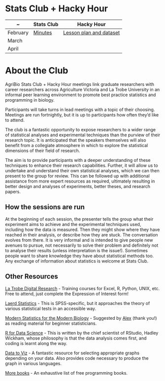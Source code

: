 # Stats Club + Hacky Hour
 
 ~ | Stats Club | Hacky Hour
------------ | ------------- | -------------
February | [Minutes](https://github.com/foriincharli/Stats_Club-Hacky_Hour/tree/master/Stats_Club/February_2020) | [Lesson plan and dataset](https://github.com/foriincharli/Stats_Club-Hacky_Hour/tree/master/Hacky_Hour/February_2020)
March |  | 
April |  |

# About the Club

AgriBio Stats Club + Hacky Hour meetings link graduate researchers with career researchers across Agriculture Victoria and La Trobe University in an informal peer learning environment to promote best practice statistics and programming in biology.

Participants will take turns in lead meetings with a topic of their choosing. Meetings are run fortnightly, but it is up to participants how often they’d like to attend.

The club is a fantastic opportunity to expose researchers to a wider range of statistical analyses and experimental techniques than the purview of their research topic. It is anticipated that the speakers themselves will also benefit from a collegiate atmosphere in which to explore the statistical dimensions of their field of research.

The aim is to provide participants with a deeper understanding of these techniques to enhance their research capabilities. Further, it will allow us to undertake and understand their own statistical analyses, which we can then present to the group for review. This can be followed up with additional assistance from more expert resources as required, ultimately resulting in better design and analyses of experiments, better theses, and research papers.


## How the sessions are run

At the beginning of each session, the presenter tells the group what their experiment aims to achieve and the experimental techniques used, including how the data is measured. Then they might show where they have reached in their analysis, or describe how they are stuck. The conversation evolves from there. It is very informal and is intended to give people new avenues to pursue, not necessarily to solve their problem and definitely not to analyse their results (unless interpretation is the issue!). Sometimes people want to share knowledge they have about statistical methods too. Any exchange of information about statistics is welcome at Stats Club.

 

## Other Resources

[La Trobe Digital Research](https://www.latrobe.edu.au/research-infrastructure/digital-research/training-and-events) - Training courses for Excel, R, Python, UNIX, etc. Free to attend, just complete the Expression of Interest form!

[Laerd Statistics](https://statistics.laerd.com/spss-tutorials/one-way-anova-using-spss-statistics.php) - This is SPSS-specific, but it approaches the theory of various statistical tests in an accessible way.

[Modern Statistics for the Modern Biology](http://web.stanford.edu/class/bios221/book/) - Suggested by [Alex](https://github.com/alexpiper) (thank you!) as reading material for beginner statisticians.

[R for Data Science](https://r4ds.had.co.nz/) - This is written by the chief scientist of RStudio, Hadley Wickham, whose philosophy is that the data analysis comes first, and coding is learnt along the way.

[Data to Viz](https://www.data-to-viz.com/) - A fantastic resource for selecting appropriate graphs depending on your data. Also provides code necessary to produce the graph in various languages.

[More books](https://github.com/EbookFoundation/free-programming-books/blob/master/free-programming-books.md) - An exhaustive list of free programming books.

